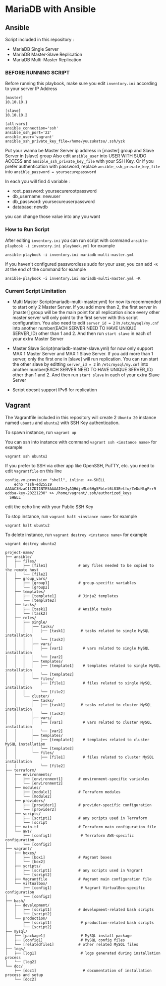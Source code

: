 # MariaDB with Ansible

## Ansible
Script included in this repository :
- MariaDB Single Server
- MariaDB Master-Slave Replication
- MariaDB Multi-Master Replication

### BEFORE RUNNING SCRIPT
Before running this playbook, make sure you edit `inventory.ini` according to your server IP Address
```
[master] 
10.10.10.1

[slave]
10.10.10.2

[all:vars]
ansible_connection='ssh'
ansible_ssh_port='22'
ansible_user='vagrant'
ansible_ssh_private_key_file=/home/yuuzukatsu/.ssh/yzk
```
Put your wanna be Master Server ip address in \[master\] group and Slave Server in \[slave\] group
Also edit `ansible_user` into USER WITH SUDO ACCESS and `ansible_ssh_private_key_file` with your SSH Key. Or if you prefer authentication with password, replace `ansible_ssh_private_key_file` into `ansible_password = yoursecurepassword`

In each you will find 4 variable :
- root_password: yoursecurerootpassword
- db_username: newuser
- db_password: yoursecureuserpassword
- database: newdb

you can change those value into any you want

### How to Run Script
After editing `inventory.ini` you can run script with command `ansible-playbook -i inventory.ini playbook.yml` for example
```
ansible-playbook -i inventory.ini mariadb-multi-master.yml
```

If you haven't configured passwordless sudo for your user, you can add `-K` at the end of the command for example 
```
ansible-playbook -i inventory.ini mariadb-multi-master.yml -K
```

### Current Script Limitation
- Multi Master Script(mariadb-multi-master.yml) for now its recommended to start only 2 Master Server. If you add more than 2, the first server in \[master\] group will be the main point for all replication since every other master server will only point to the first server with this script configuration. You also need to edit `server_id = 2` in `/etc/mysql/my.cnf` into another number(EACH SERVER NEED TO HAVE UNIQUE SERVER_ID) other than 1 and 2.  And then run `start slave` in each of your extra Master Server

- Master Slave Script(mariadb-master-slave.yml) for now only support MAX 1 Master Server and MAX 1 Slave Server. If you add more than 1 server, only the first one in \[slave\] will run replication. You can run start the other slave by editting `server_id = 2` in `/etc/mysql/my.cnf` into another number(EACH SERVER NEED TO HAVE UNIQUE SERVER_ID) other than 1 and 2. And then run `start slave` in each of your extra Slave Server

- Script doesnt support IPv6 for replication

## Vagrant
The Vagrantfile included in this repository will create 2 `Ubuntu 20` instance named `ubuntu` and `ubuntu2` with SSH Key authentication.

To spawn instance, run `vagrant up`

You can ssh into instance with command `vagrant ssh <instance name>` for example
```
vagrant ssh ubuntu2
```

If you prefer to SSH via other app like OpenSSH, PuTTY, etc. you need to edit `Vagrantfile` on this line
```
config.vm.provision "shell", inline: <<-SHELL
    echo "ssh-ed25519 AAAAC3NzaC1lZDI1NTE5AAAAIO+JyAQHdjnMLd6Hg5Pblet6L83Eetfu/ZeDoNlgPrr9 eddsa-key-20221230" >> /home/vagrant/.ssh/authorized_keys
  SHELL

```

edit the echo line with your Public SSH Key

To stop instance, run `vagrant halt <instance name>` for example
```
vagrant halt ubuntu2
```

To delete instance, run `vagrant destroy <instance name>` for example
```
vagrant destroy ubuntu2
```

<!-- 
# Requirements
- Ansible: automation for server configuration and installation of mariadb
- Vagrant: create local vm with ubuntu server 20.04
- MariaDB: setup mariadb cluster with ansible (master-master)

# This tasks should be finish in 24 hours
# You should present the result -->

```
project-name/
├── ansible/
│   ├── files/
│   │   ├── [file1]              # any files needed to be copied to the remote host
│   │   └── [file2]
│   ├── group_vars/
│   │   ├── [group1]             # group-specific variables
│   │   └── [group2]
│   ├── templates/
│   │   ├── [template1]          # Jinja2 templates
│   │   └── [template2]
│   ├── tasks/
│   │   ├── [task1]              # Ansible tasks
│   │   └── [task2]
│   ├── roles/
│   │   ├── single/
│   │   │   ├── tasks/
│   │   │   │   ├── [task1]       # tasks related to single MySQL installation
│   │   │   │   └── [task2]
│   │   │   ├── vars/
│   │   │   │   ├── [var1]         # vars related to single MySQL installation
│   │   │   │   └── [var2]
│   │   │   ├── templates/
│   │   │   │   ├── [template1]    # templates related to single MySQL installation
│   │   │   │   └── [template2]
│   │   │   └── files/
│   │   │       ├── [file1]        # files related to single MySQL installation
│   │   │       └── [file2]
│   │   └── cluster/
│   │       ├── tasks/
│   │       │   ├── [task1]       # tasks related to cluster MySQL installation
│   │       │   └── [task2]
│   │       ├── vars/
│   │       │   ├── [var1]         # vars related to cluster MySQL installation
│   │       │   └── [var2]
│   │       ├── templates/
│   │       │   ├── [template1]    # templates related to cluster MySQL installation
│   │       │   └── [template2]
│   │       └── files/
│   │           ├── [file1]        # files related to cluster MySQL installation
│   │           └── [file2]
├── terraform/
│   ├── environments/
│   │   ├── [environment1]       # environment-specific variables
│   │   └── [environment2]
│   ├── modules/
│   │   ├── [module1]            # Terraform modules
│   │   └── [module2]
│   ├── providers/
│   │   ├── [provider1]          # provider-specific configuration
│   │   └── [provider2]
│   ├── scripts/
│   │   ├── [script1]            # any scripts used in Terraform
│   │   └── [script
│   ├── main.tf                  # Terraform main configuration file
│   └── aws/
│       ├── [config1]             # Terraform AWS-specific configuration
│       └── [config2]
├── vagrant/
│   ├── boxes/
│   │   ├── [box1]               # Vagrant boxes
│   │   └── [box2]
│   ├── scripts/
│   │   ├── [script1]            # any scripts used in Vagrant
│   │   └── [script2]
│   ├── Vagrantfile              # Vagrant main configuration file
│   └── virtualbox/
│       ├── [config1]             # Vagrant VirtualBox-specific configuration
│       └── [config2]
├── bash/
│   ├── development/
│   │   ├── [script1]            # development-related bash scripts
│   │   └── [script2]
│   └── production/
│       ├── [script1]             # production-related bash scripts
│       └── [script2]
├── mysql/
│   ├── [package1]                # MySQL install package
│   ├── [config1]                 # MySQL config files
│   └── [relatedfile1]           # other related MySQL files
├── logs/
│   ├── [log1]                    # logs generated during installation process
│   └── [log2]
└── doc/
    ├── [doc1]                     # documentation of installation process and setup
    └── [doc2]
```

